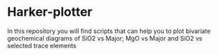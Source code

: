 # Harker-plotter
In this repository you will find scripts that can help you to plot bivariate geochemical diagrams of SiO2 vs Major; MgO vs Major and SiO2 vs selected trace elements
